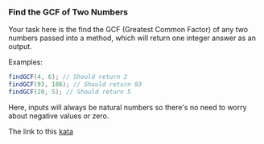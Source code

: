 ### Find the GCF of Two Numbers  

Your task here is the find the GCF (Greatest Common Factor) of any two numbers passed into a method, which will return one integer answer as an output.

Examples:
```java
findGCF(4, 6); // Should return 2
findGCF(93, 186); // Should return 93
findGCF(20, 5); // Should return 5
```
Here, inputs will always be natural numbers so there's no need to worry about negative values or zero.  

The link to this [kata](https://www.codewars.com/kata/find-the-gcf-of-two-numbers/java)
